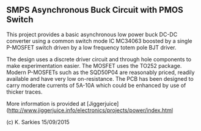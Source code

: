 SMPS Asynchronous Buck Circuit with PMOS Switch
-----------------------------------------------

This project provides a basic asynchronous low power buck DC-DC converter using
a common switch mode IC MC34063 boosted by a single P-MOSFET switch driven by a
low frequency totem pole BJT driver.

The design uses a discrete driver circuit and through hole components to make
experimentation easier. The MOSFET uses the TO252 package. Modern P-MOSFETs 
such as the SQD50P04 are reasonably priced, readily available and have very low
on-resistance. The PCB has been designed to carry moderate currents of 5A-10A
which could be enhanced by use of thicker traces.

More information is provided at [Jiggerjuice](http://www.jiggerjuice.info/electronics/projects/power/index.html

(c) K. Sarkies 15/09/2015


